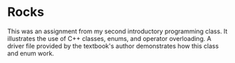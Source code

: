 # Rocks

This was an assignment from my second introductory programming class. It illustrates the use of C++ classes, enums, and operator overloading. A driver file provided by the textbook's author demonstrates how this class and enum work.

